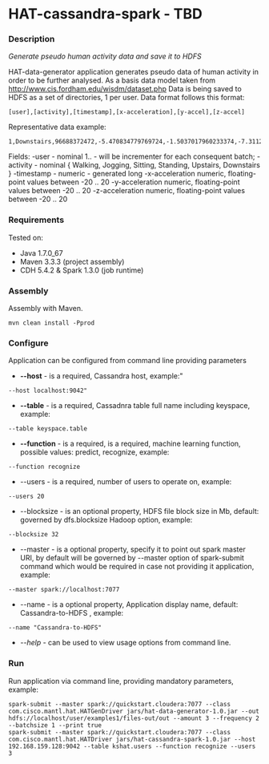 HAT-cassandra-spark - TBD
===============

### Description
*Generate pseudo human activity data and save it to HDFS*

HAT-data-generator application generates pseudo data of human activity in order to be further analysed. As a basis data model taken from http://www.cis.fordham.edu/wisdm/dataset.php
Data is being saved to HDFS as a set of directories, 1 per user. Data format follows this format:
```
[user],[activity],[timestamp],[x-acceleration],[y-accel],[z-accel]
```

Representative data example:
```
1,Downstairs,96688372472,-5.470834779769724,-1.5037017960233374,-7.311290105459875
```
Fields:
-user - nominal 1.. - will be incrementer for each consequent batch;
-activity - nominal { Walking, Jogging, Sitting, Standing, Upstairs,	Downstairs }
-timestamp - numeric - generated long
-x-acceleration	numeric, floating-point values between -20 .. 20
-y-acceleration	numeric, floating-point values between -20 .. 20
-z-acceleration	numeric, floating-point values between -20 .. 20


### Requirements
Tested on:

* Java 1.7.0_67
* Maven 3.3.3 (project assembly)
* CDH 5.4.2 & Spark 1.3.0 (job runtime)


### Assembly
Assembly with Maven.  

```
mvn clean install -Pprod
```

### Configure
Application can be configured from command line providing parameters

* **--host** - is a required, Cassandra host, example:"
```
--host localhost:9042"
```
* **--table** - is a required, Cassadnra table full name including keyspace, example:
```
--table keyspace.table
```
* **--function** - is a required, is a required, machine learning function, possible values: predict, recognize, example:
```
--function recognize
```
* --users - is a required, number of users to operate on, example:
```
--users 20
```
* --blocksize - is an optional property, HDFS file block size in Mb, default: governed by dfs.blocksize Hadoop option, example:
```
--blocksize 32
```
* --master - is a optional property, specify it to point out spark master URI, by default will be governed by --master option of spark-submit command which would be required in case not providing it application, example: 
```
--master spark://localhost:7077
```
* --name - is a optional property, Application display name, default: Cassandra-to-HDFS , example:
```
--name "Cassandra-to-HDFS"
```
* *--help* - can be used to view usage options from command line.

### Run
Run application via command line, providing mandatory parameters, example:

``` 
spark-submit --master spark://quickstart.cloudera:7077 --class com.cisco.mantl.hat.HATGenDriver jars/hat-data-generator-1.0.jar --out hdfs://localhost/user/examples1/files-out/out --amount 3 --frequency 2 --batchsize 1 --print true
spark-submit --master spark://quickstart.cloudera:7077 --class com.cisco.mantl.hat.HATDriver jars/hat-cassandra-spark-1.0.jar --host 192.168.159.128:9042 --table kshat.users --function recognize --users 3
```